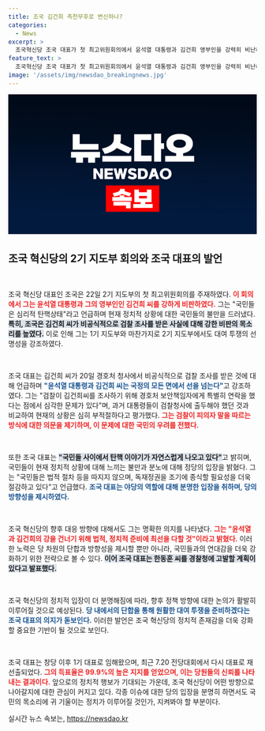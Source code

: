 ```yaml
---
title: 조국 김건희 측천무후로 변신하나?
categories:
  - News
excerpt: >
  조국혁신당 조국 대표가 첫 최고위원회의에서 윤석열 대통령과 김건희 영부인을 강력히 비난하며, 국민들은 심리적 탄핵상태라고 주장했다. 그는 한동훈 후보를 경찰에 고발하겠다고 밝혔으며, 정치적 투쟁의 의지를 다졌다.
feature_text: >
  조국혁신당 조국 대표가 첫 최고위원회의에서 윤석열 대통령과 김건희 영부인을 강력히 비난하며, 국민들은 심리적 탄핵상태라고 주장했다. 그는 한동훈 후보를 경찰에 고발하겠다고 밝혔으며, 정치적 투쟁의 의지를 다졌다.
image: '/assets/img/newsdao_breakingnews.jpg'
---
```


<p><img src="/assets/img/newsdao_breakingnews.jpg" alt="bookingtag 속보" /></p>

<h2 data-ke-size="size26">조국 혁신당의 2기 지도부 회의와 조국 대표의 발언</h2>

<p data-ke-size="size16">&nbsp;</p>

<p>조국 혁신당 대표인 조국은 22일 2기 지도부의 첫 최고위원회의를 주재하였다. <b><span style="color: #ee2323;">이 회의에서 그는 윤석열 대통령과 그의 영부인인 김건희 씨를 강하게 비판하였다.</span></b> 그는 "국민들은 심리적 탄핵상태"라고 언급하며 현재 정치적 상황에 대한 국민들의 불만을 드러냈다. <b><span style="background-color: #21538527;">특히, 조국은 김건희 씨가 비공식적으로 검찰 조사를 받은 사실에 대해 강한 비판의 목소리를 높였다.</span></b> 이로 인해 그는 1기 지도부와 마찬가지로 2기 지도부에서도 대여 투쟁의 선명성을 강조하였다.  </p>

<p data-ke-size="size16">&nbsp;</p>

<p>조국 대표는 김건희 씨가 20일 경호처 청사에서 비공식적으로 검찰 조사를 받은 것에 대해 언급하며 <b><span style="color: #1a5490;">"윤석열 대통령과 김건희 씨는 국정의 모든 면에서 선을 넘는다"</span></b>고 강조하였다. 그는 "검찰이 김건희씨를 조사하기 위해 경호처 보안책임자에게 특별히 연락을 했다는 점에서 심각한 문제가 있다"며, 과거 대통령들이 검찰청사에 출두해야 했던 것과 비교하여 현재의 상황은 심히 부적절하다고 평가했다. <b><span style="color: #ee2323;">그는 검찰이 피의자 말을 따르는 방식에 대한 의문을 제기하며, 이 문제에 대한 국민의 우려를 전했다.</span></b>  </p>

<p data-ke-size="size16">&nbsp;</p>

<p>또한 조국 대표는 <b><span style="background-color: #21538527;">"국민들 사이에서 탄핵 이야기가 자연스럽게 나오고 있다"</span></b>고 밝히며, 국민들이 현재 정치적 상황에 대해 느끼는 불만과 분노에 대해 정당의 입장을 밝혔다. 그는 "국민들은 법적 절차 등을 따지지 않으며, 독재정권을 조기에 종식할 필요성을 더욱 절감하고 있다"고 언급했다. <b><span style="color: #1a5490;">조국 대표는 야당의 역할에 대해 분명한 입장을 취하며, 당의 방향성을 제시하였다.</span></b>   </p>

<p data-ke-size="size16">&nbsp;</p>

<p>조국 혁신당의 향후 대응 방향에 대해서도 그는 명확한 의지를 나타냈다. <b><span style="color: #ee2323;">그는 "윤석열과 김건희의 강을 건너기 위해 법적, 정치적 준비에 최선을 다할 것"이라고 밝혔다.</span></b> 이러한 노력은 당 차원의 단합과 방향성을 제시할 뿐만 아니라, 국민들과의 연대감을 더욱 강화하기 위한 전략으로 볼 수 있다. <b><span style="background-color: #21538527;">이어 조국 대표는 한동훈 씨를 경찰청에 고발할 계획이 있다고 발표했다.</span></b> </p>

<p data-ke-size="size16">&nbsp;</p>

<p>조국 혁신당의 정치적 입장이 더 분명해짐에 따라, 향후 정책 방향에 대한 논의가 활발히 이루어질 것으로 예상된다. <b><span style="color: #1a5490;">당 내에서의 단합을 통해 원활한 대여 투쟁을 준비하겠다는 조국 대표의 의지가 돋보인다.</span></b> 이러한 발언은 조국 혁신당의 정치적 존재감을 더욱 강화할 중요한 기반이 될 것으로 보인다.   </p>

<p data-ke-size="size16">&nbsp;</p>

<p>조국 대표는 창당 이후 1기 대표로 임해왔으며, 최근 7.20 전당대회에서 다시 대표로 재선출되었다. <b><span style="color: #ee2323;">그의 득표율은 99.9%의 높은 지지를 얻었으며, 이는 당원들의 신뢰를 나타내는 결과이다.</span></b> 앞으로의 정치적 행보가 기대되는 가운데, 조국 혁신당이 어떤 방향으로 나아갈지에 대한 관심이 커지고 있다. 각종 이슈에 대한 당의 입장을 분명히 하면서도 국민의 목소리에 귀 기울이는 정치가 이루어질 것인가, 지켜봐야 할 부분이다.</p>
실시간 뉴스 속보는, <a href="https://newsdao.kr" rel="dofollow">https://newsdao.kr</a>


